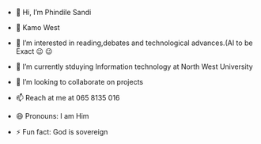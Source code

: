 
- 👋 Hi, I’m Phindile Sandi 

- 🥶 Kamo West
- 👀 I’m interested in reading,debates and technological advances.(AI to be Exact 😉 😉
- 🌱 I’m currently stduying Information technology at North West University
- 💞️ I’m looking to collaborate on projects
- 📫 Reach at me at 065 8135 016
- 😄 Pronouns: I am Him
- ⚡ Fun fact: God is sovereign


